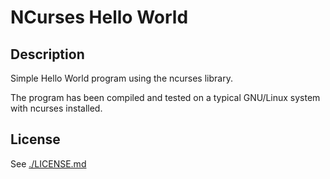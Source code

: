 # NCurses Hello World

## Description

Simple Hello World program using the ncurses library.

The program has been compiled and tested on a typical GNU/Linux system with ncurses installed.

## License

See [./LICENSE.md](./LICENSE.md)
